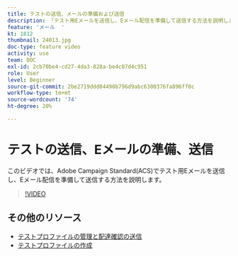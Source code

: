 ```yaml
---
title: テストの送信、メールの準備および送信
description: 「テスト用Eメールを送信し、Eメール配信を準備して送信する方法を説明します。 」
feature: 'メール  '
kt: 1812
thumbnail: 24013.jpg
doc-type: feature video
activity: use
team: DOC
exl-id: 2cb70be4-cd27-4da3-828a-be4c07d4c951
role: User
level: Beginner
source-git-commit: 2be2719ddd84490b796d9abc6300376fa896ff0c
workflow-type: tm+mt
source-wordcount: '74'
ht-degree: 20%

---
```


# テストの送信、Eメールの準備、送信

このビデオでは、Adobe Campaign Standard(ACS)でテスト用Eメールを送信し、Eメール配信を準備して送信する方法を説明します。

>[!VIDEO](https://video.tv.adobe.com/v/24013/)

## その他のリソース

* [テストプロファイルの管理と配達確認の送信](https://docs.adobe.com/content/help/en/campaign-standard/using/testing-and-sending/preparing-and-testing-messages/managing-test-profiles-and-sending-proofs.html)
* [テストプロファイルの作成](/help/profiles-and-audiences/creating-a-profile.md)

